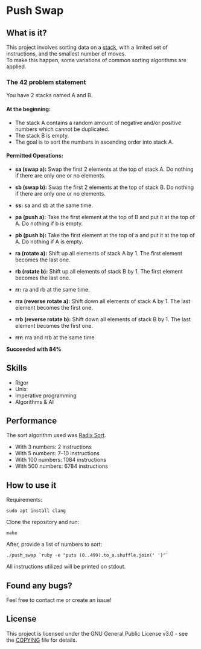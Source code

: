 # Push Swap

## What is it?
This project involves sorting data on a [stack](https://en.wikipedia.org/wiki/Stack_(abstract_data_type)), with a limited set of instructions, and the smallest number of moves.  
To make this happen, some variations of common sorting algorithms are applied.

### The 42 problem statement
You have 2 stacks named A and B.
####  At the beginning:
-  The stack A contains a random amount of negative and/or positive numbers
which cannot be duplicated.
-  The stack B is empty.
-  The goal is to sort the numbers in ascending order into stack A.
####  Permitted Operations:
- **sa (swap a):** Swap the first 2 elements at the top of stack A. Do nothing if there are only one or no elements.  

- **sb (swap b):** Swap the first 2 elements at the top of stack B. Do nothing if there are only one or no elements.  

- **ss:** sa and sb at the same time.  

- **pa (push a):** Take the first element at the top of B and put it at the top of A. Do nothing if b is empty.  

- **pb (push b):** Take the first element at the top of a and put it at the top of A. Do nothing if A is empty.  

- **ra (rotate a):** Shift up all elements of stack A by 1. The first element becomes the last one.  

- **rb (rotate b):** Shift up all elements of stack B by 1. The first element becomes the last one.  

- **rr:** ra and rb at the same time.  

- **rra (reverse rotate a):** Shift down all elements of stack A by 1. The last element becomes the first one.  

- **rrb (reverse rotate b):** Shift down all elements of stack B by 1. The last element becomes the first one.  

- **rrr:** rra and rrb at the same time  
  
**Succeeded with 84%**

## Skills
- Rigor
- Unix
- Imperative programming
- Algorithms & AI

## Performance
The sort algorithm used was [Radix Sort](https://en.wikipedia.org/wiki/Radix_sort).

- With 3 numbers: 2 instructions
- With 5 numbers: 7–10 instructions
- With 100 numbers: 1084 instructions
- With 500 numbers: 6784 instructions

## How to use it
Requirements:
```shell
sudo apt install clang
```

Clone the repository and run:
```shell
make
```

After, provide a list of numbers to sort:
``` shell
./push_swap `ruby -e "puts (0..499).to_a.shuffle.join(' ')"`
```

All instructions utilized will be printed on stdout.

## Found any bugs?
Feel free to contact me or create an issue!

## License
This project is licensed under the GNU General Public License v3.0 - see the [COPYING](https://github.com/hde-oliv/push_swap/blob/master/COPYING) file for details.
